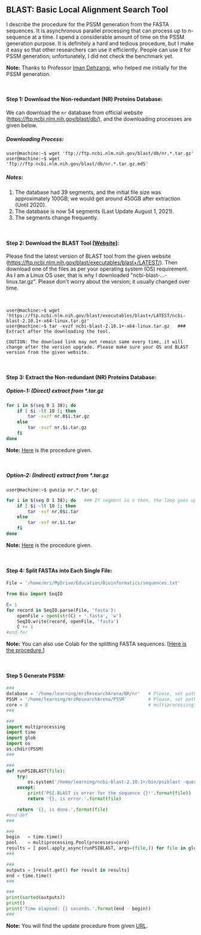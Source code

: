 ## BLAST: Basic Local Alignment Search Tool

I describe the procedure for the PSSM generation from the FASTA sequences. It is asynchronous parallel processing that can process up to n-sequence at a time. I spend a considerable amount of time on the PSSM generation purpose. It is definitely a hard and tedious procedure, but I make it easy so that other researchers can use it efficiently. People can use it for PSSM generation; unfortunately, I did not check the benchmark yet.

**Note:** Thanks to Professor [Iman Dehzangi](https://scholar.google.com/citations?user=RkamSRYAAAAJ&hl=en), who helped me initially for the PSSM generation.

&nbsp;
&nbsp;

#### Step 1: Download the Non-redundant (NR) Proteins Database:

We can download the `nr` database from official website (https://ftp.ncbi.nlm.nih.gov/blast/db/), and the downloading processes are given below.


##### Downloading Process:

```console
user@machine:~$ wget 'ftp://ftp.ncbi.nlm.nih.gov/blast/db/nr.*.tar.gz'
user@machine:~$ wget 'ftp://ftp.ncbi.nlm.nih.gov/blast/db/nr.*.tar.gz.md5'
```

##### Notes:
1. The database had 39 segments, and the initial file size was approximately 100GB; we would get around 450GB after extraction (Until 2020).
2. The database is now 54 segments (Last Update August 1, 2021).
3. The segments change frequently.

&nbsp;
&nbsp;

#### Step 2: Download the BLAST Tool [[Website](https://ftp.ncbi.nlm.nih.gov/blast/executables/blast+/LATEST/)]:

Please find the latest version of BLAST tool from the given website (https://ftp.ncbi.nlm.nih.gov/blast/executables/blast+/LATEST/). Then download one of the files as per your operating system (OS) requirement. As I am a Linux OS user, that is why I downloaded "ncbi-blast-...-linux.tar.gz". Please don't worry about the version; it usually changed over time.

&nbsp;

```console
user@machine:~$ wget 'https://ftp.ncbi.nlm.nih.gov/blast/executables/blast+/LATEST/ncbi-blast-2.10.1+-x64-linux.tar.gz'
user@machine:~$ tar -xvzf ncbi-blast-2.10.1+-x64-linux.tar.gz   ### Extract after the downloading the tool.

COUTION: The download link may not remain same every time, it will change after the version upgrade. Please make sure your OS and BLAST version from the given website.
```

&nbsp;
&nbsp;

#### Step 3: Extract the Non-redundant (NR) Proteins Database:


##### Option-1: (Direct) extract from *.tar.gz
```bash
for i in $(seq 0 1 38); do
    if [ $i -lt 10 ]; then
        tar -xvzf nr.0$i.tar.gz
    else
        tar -xvzf nr.$i.tar.gz
    fi
done
```
**Note:** [Here](https://github.com/mrzResearchArena/BLAST/blob/master/directExtract.sh) is the procedure given.

&nbsp;
&nbsp;

##### Option-2: (Indirect) extract from *.tar.gz
```console
user@machine:~$ gunzip nr.*.tar.gz
```

```bash
for i in $(seq 0 1 38); do   ### If segment is n then, the loop goes upto n-1.
    if [ $i -lt 10 ]; then
        tar -xvf nr.0$i.tar
    else
        tar -xvf nr.$i.tar
    fi
done
```

**Note:** [Here](https://github.com/mrzResearchArena/BLAST/blob/master/indirectExtract.sh) is the procedure given.

&nbsp;
&nbsp;

#### Step 4: Split FASTAs into Each Single File:

```python
File = '/home/mrz/MyDrive/Education/Bioinformatics/sequences.txt'

from Bio import SeqIO

C= 1
for record in SeqIO.parse(File, 'fasta'):
    openFile = open(str(C) + '.fasta', 'w')
    SeqIO.write(record, openFile, 'fasta')
    C += 1
#end-for
```
**Note:** You can also use Colab for the splitting FASTA sequences. [[Here is the procedure.](https://github.com/mrzResearchArena/BLAST/blob/master/Split-FASTA-using-BioPython-Colab.ipynb)]

&nbsp;
&nbsp;

#### Step 5 Generate PSSM:
```python
###
database = '/home/learning/mrzResearchArena/NR/nr'   # Please, set path where "nr" database directory is located.
PSSM = '/home/learning/mrzResearchArena/PSSM'        # Please, set path where PSSM directory is located.
core = 8                                             # multiprocessing.cpu_count()
###

###
import multiprocessing
import time
import glob
import os
os.chdir(PSSM)
###

###
def runPSIBLAST(file):
    try:
        os.system('/home/learning/ncbi-blast-2.10.1+/bin/psiblast -query {} -db {} -out {}.out -num_iterations 3 -out_ascii_pssm {}.pssm -inclusion_ethresh 0.001 -comp_based_stats 0 -num_threads 1'.format(file, database, file, file))
    except:
        print('PSI-BLAST is error for the sequence {}!'.format(file))
        return '{}, is error.'.format(file)

    return '{}, is done.'.format(file)
#end-def
###

###
begin   = time.time()
pool    = multiprocessing.Pool(processes=core)
results = [ pool.apply_async(runPSIBLAST, args=(file,)) for file in glob.glob('*.fasta') ] # for x in range(1, 10)
###

###
outputs = [result.get() for result in results]
end = time.time()
###

###
print(sorted(outputs))
print()
print('Time elapsed: {} seconds.'.format(end - begin))
###
```

**Note:** You will find the update procedure from given [URL](https://github.com/mrzResearchArena/BLAST/blob/master/asynParallel.py).
